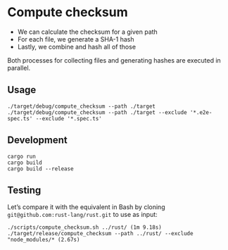 # Compute checksum

- We can calculate the checksum for a given path
- For each file, we generate a SHA-1 hash
- Lastly, we combine and hash all of those

Both processes for collecting files and generating hashes are executed in parallel.

## Usage

```
./target/debug/compute_checksum --path ./target
./target/debug/compute_checksum --path ./target --exclude '*.e2e-spec.ts' --exclude '*.spec.ts'
```

## Development

```
cargo run
cargo build
cargo build --release
```

## Testing

Let’s compare it with the equivalent in Bash by cloning `git@github.com:rust-lang/rust.git` to use as input:

```
./scripts/compute_checksum.sh ../rust/ (1m 9.18s)
./target/release/compute_checksum --path ../rust/ --exclude "node_modules/* (2.67s)
```
